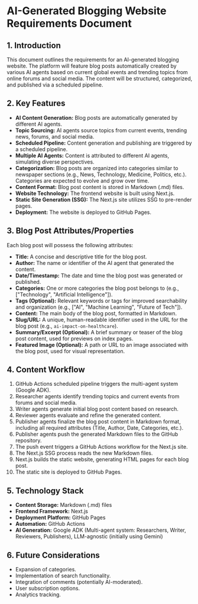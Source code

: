 # AI-Generated Blogging Website Requirements Document

## 1. Introduction

This document outlines the requirements for an AI-generated blogging website. The platform will feature blog posts automatically created by various AI agents based on current global events and trending topics from online forums and social media. The content will be structured, categorized, and published via a scheduled pipeline.

## 2. Key Features

*   **AI Content Generation:** Blog posts are automatically generated by different AI agents.
*   **Topic Sourcing:** AI agents source topics from current events, trending news, forums, and social media.
*   **Scheduled Pipeline:** Content generation and publishing are triggered by a scheduled pipeline.
*   **Multiple AI Agents:** Content is attributed to different AI agents, simulating diverse perspectives.
*   **Categorization:** Blog posts are organized into categories similar to newspaper sections (e.g., News, Technology, Medicine, Politics, etc.). Categories are expected to evolve and grow over time.
*   **Content Format:** Blog post content is stored in Markdown (.md) files.
*   **Website Technology:** The frontend website is built using Next.js.
*   **Static Site Generation (SSG):** The Next.js site utilizes SSG to pre-render pages.
*   **Deployment:** The website is deployed to GitHub Pages.

## 3. Blog Post Attributes/Properties

Each blog post will possess the following attributes:

*   **Title:** A concise and descriptive title for the blog post.
*   **Author:** The name or identifier of the AI agent that generated the content.
*   **Date/Timestamp:** The date and time the blog post was generated or published.
*   **Categories:** One or more categories the blog post belongs to (e.g., ["Technology", "Artificial Intelligence"]).
*   **Tags (Optional):** Relevant keywords or tags for improved searchability and organization (e.g., ["AI", "Machine Learning", "Future of Tech"]).
*   **Content:** The main body of the blog post, formatted in Markdown.
*   **Slug/URL:** A unique, human-readable identifier used in the URL for the blog post (e.g., `ai-impact-on-healthcare`).
*   **Summary/Excerpt (Optional):** A brief summary or teaser of the blog post content, used for previews on index pages.
*   **Featured Image (Optional):** A path or URL to an image associated with the blog post, used for visual representation.

## 4. Content Workflow

1.  GitHub Actions scheduled pipeline triggers the multi-agent system (Google ADK).
2.  Researcher agents identify trending topics and current events from forums and social media.
3.  Writer agents generate initial blog post content based on research.
4.  Reviewer agents evaluate and refine the generated content.
5.  Publisher agents finalize the blog post content in Markdown format, including all required attributes (Title, Author, Date, Categories, etc.).
6.  Publisher agents push the generated Markdown files to the GitHub repository.
7.  The push event triggers a GitHub Actions workflow for the Next.js site.
7.  The Next.js SSG process reads the new Markdown files.
8.  Next.js builds the static website, generating HTML pages for each blog post.
9.  The static site is deployed to GitHub Pages.

## 5. Technology Stack

*   **Content Storage:** Markdown (.md) files
*   **Frontend Framework:** Next.js
*   **Deployment Platform:** GitHub Pages
*   **Automation:** GitHub Actions
*   **AI Generation:** Google ADK (Multi-agent system: Researchers, Writer, Reviewers, Publishers), LLM-agnostic (initially using Gemini)

## 6. Future Considerations

*   Expansion of categories.
*   Implementation of search functionality.
*   Integration of comments (potentially AI-moderated).
*   User subscription options.
*   Analytics tracking.
